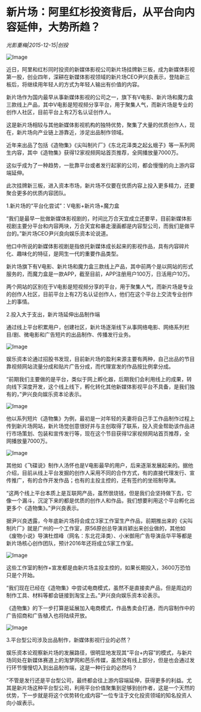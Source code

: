 # 新片场：阿里红杉投资背后，从平台向内容延伸，大势所趋？

*光影重梅|2015-12-15|创投*

![Image](http://p3.pstatp.com/large/6c300003ea37847ada0a)

近日，阿里和红杉同时投资的新媒体影视公司新片场挂牌新三板，成为新媒体影视第一股，创业四年，深耕在新媒体影视领域的新片场CEO尹兴良表示，登陆新三板后，将继续用年轻人的方式为年轻人输出有价值的内容。

新片场作为国内最早从事新媒体影视的公司之一，旗下有V电影、新片场和魔力盒三款线上产品，其中V电影是短视频分享平台，用于聚集人气，而新片场是专业的创作人社区，目前平台上有2万名认证创作人。

这是新片场相较与其他新媒体影视机构的独特优势，聚集了大量的优质创作人，现在，新片场向产业链上游靠近，涉足出品制作领域。

近年来出品了包括《造物集》《尖叫制片厂》《东北花泽类之起幺蛾子》等一系列网生内容，其中《造物集》获得12家视频网站首页推荐，全网播放量7000万。

这似乎成为了一种趋势，一批靠平台或者发行起家的公司，都会慢慢的向上游内容端延伸。

此次挂牌新三板，进入资本市场，新片场不仅要在优质内容上投入更多精力，还要聚合更多的优质内容团队。

1.新片场的“平台化尝试”：V电影+新片场+魔力盒

“我们是最早一批做新媒体影视剧的，时间比万合天宜成立还要早，目前新媒体影视剧主要分平台和内容两块，万合天宜和暴走漫画都是内容型公司，而我们是做平台的。”新片场CEO尹兴良向娱乐资本论说道。

他口中所说的新媒体影视剧是指依托新媒体成长起来的影视作品，具有内容碎片化、趣味化的特征，是网生一代的重要作品类型。

新片场旗下有V电影、新片场和魔力盒三款线上产品，其中前两个是以网站的形式服务的，而魔力盒是一款APP，截至目前，APP注册用户100万，日活用户10万。

两个网站的区别在于V电影是短视频分享的平台，用于聚集人气，而新片场是专业的创作人社区，目前平台上有2万名认证创作人，他们在这个平台上交流专业创作上的事情。

2.投入大于支出，新片场延伸出品制作端

通过线上平台积累用户，创建社区，新片场逐渐线下从事网络电影、网络系列栏目/剧、微电影和广告短片的出品制作、传播发行业务。

![Image](http://p1.pstatp.com/large/6c310002f4347b0941ab)

娱乐资本论通过招股书发现，目前新片场的盈利来源主要有两种，自己出品的节目靠视频网站流量分成和贴片广告分成，而代理宣发的作品按比例拿分成。

“前期我们主要做的是平台，类似于网上孵化器，后期我们会利用线上的成果，转向线下深度开发，这个线上线下，孵化转化其他新媒体影视平台不具备，是我们独有的，”尹兴良向娱乐资本论表示。

![Image](http://p3.pstatp.com/large/6c330001f7c7012fb264)

他以系列短片《造物集》为例，最初是一对年轻的夫妻将自己手工作品制作过程上传到新片场网站，新片场觉创意很好并与主创取得了联系，投入资金帮助该作品进行市场策划、包装和宣传发行等，现在这个节目获得12家视频网站首页推荐，全网播放量7000万。

![Image](http://p3.pstatp.com/large/6c2c000556bbe5e3bec1)

其他如《飞碟说》制作人汤怀也是V电影最早的用户，后来逐渐发展起来的。据他介绍，目前从线上平台发掘的创作人采用不同的合作方式，有的直接代理发行、宣传推广，有的合作开发作品；也有的主投主控的，还有签约的坐班制导演。

“这两个线上平台本质上是互联网产品，虽然很烧钱，但是我们会坚持做下去，它像一个漏斗，沉淀下来的都是优质的创作人和作品，我们想要利用这个平台孵化出更多个《造物集》。”尹兴良表示。

据尹兴良透露，今年底新片场将会成立3家工作室生产作品，前期推出来的《尖叫制片厂》就是广州的一个工作室，原56原创总导演肖颖出来创业做的，其他如《废物小说》导演杜煜峰（网名：东北花泽类）、小米御用广告导演岳华平等都是新片场核心创作团队，预计2016年还将成立5家工作室。

![Image](http://p7.pstatp.com/large/6c2d000491b65952d0bd)

这些工作室的制作+宣发都是由新片场主投主控的，如果长期投入，3600万恐怕只是个开始。

“我们现在已经在《造物集》中尝试电商模式，虽然不是直接卖产品，但是周边的制作工具、材料等都会链接到淘宝上去。”尹兴良向娱乐资本论表示。

《造物集》的下一步打算是延展加入电商模式，作品售卖会打通，而内容制作中的广告招商和广告植入也将陆续开放。

![Image](http://p2.pstatp.com/large/6c330001f7c617ade880)

3.平台型公司涉及出品制作，新媒体影视行业的必然？

娱乐资本论观察新片场的发展路径，很明显地发现其“平台+内容”的模式，与新片场同处在新媒体赛道上的淘梦网和芭乐传媒，虽然没有线上部分，但是也会通过发行环节慢慢切入到出品制作端，这是一种行业的必然吗？

“不管是发行还是平台型公司，最终都会往上游内容端延伸，获得更多的利益。尤其是新片场这种平台型公司，利用平台价值聚集到足够到创作者，这是一个天然的优势，下一步就是将这个优势转化成内容”一位专注于文化投资领域的知名投资人向小娱表示。

